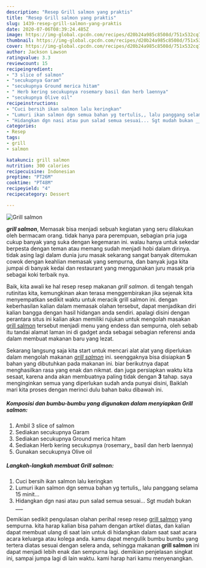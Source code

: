 ```yaml
---
description: "Resep Grill salmon yang praktis"
title: "Resep Grill salmon yang praktis"
slug: 1439-resep-grill-salmon-yang-praktis
date: 2020-07-06T08:39:24.485Z
image: https://img-global.cpcdn.com/recipes/d20b24a985c8508d/751x532cq70/grill-salmon-foto-resep-utama.jpg
thumbnail: https://img-global.cpcdn.com/recipes/d20b24a985c8508d/751x532cq70/grill-salmon-foto-resep-utama.jpg
cover: https://img-global.cpcdn.com/recipes/d20b24a985c8508d/751x532cq70/grill-salmon-foto-resep-utama.jpg
author: Jackson Lawson
ratingvalue: 3.3
reviewcount: 15
recipeingredient:
- "3 slice of salmon"
- "secukupnya Garam"
- "secukupnya Ground merica hitam"
- " Herb kering secukupnya rosemary basil dan herb laennya"
- "secukupnya Olive oil"
recipeinstructions:
- "Cuci bersih ikan salmon lalu keringkan"
- "Lumuri ikan salmon dgn semua bahan yg tertulis,, lalu panggang selama 15 minit..."
- "Hidangkan dgn nasi atau pun salad semua sesuai... Sgt mudah bukan ___"
categories:
- Resep
tags:
- grill
- salmon

katakunci: grill salmon 
nutrition: 300 calories
recipecuisine: Indonesian
preptime: "PT26M"
cooktime: "PT48M"
recipeyield: "4"
recipecategory: Dessert

---
```



![Grill salmon](https://img-global.cpcdn.com/recipes/d20b24a985c8508d/751x532cq70/grill-salmon-foto-resep-utama.jpg)

<b><i>grill salmon</i></b>, Memasak bisa menjadi sebuah kegiatan yang seru dilakukan oleh bermacam orang. tidak hanya para perempuan, sebagian pria juga cukup banyak yang suka dengan kegemaran ini. walau hanya untuk sekedar berpesta dengan teman atau memang sudah menjadi hobi dalam dirinya. tidak asing lagi dalam dunia juru masak sekarang sangat banyak ditemukan cowok dengan keahlian memasak yang sempurna, dan banyak juga kita jumpai di banyak kedai dan restaurant yang menggunakan juru masak pria sebagai koki terbaik nya.

Baik, kita awali ke hal resep resep makanan <i>grill salmon</i>. di tengah tengah rutinitas kita, kemungkinan akan terasa menggembirakan jika sejenak kita menyempatkan sedikit waktu untuk meracik grill salmon ini. dengan keberhasilan kalian dalam memasak olahan tersebut, dapat menjadikan diri kalian bangga dengan hasil hidangan anda sendiri. apalagi disini dengan perantara situs ini kalian akan memiliki rujukan untuk mengolah masakan <u>grill salmon</u> tersebut menjadi menu yang endess dan sempurna, oleh sebab itu tandai alamat laman ini di gadget anda sebagai sebagian referensi anda dalam membuat makanan baru yang lezat.




Sekarang langsung saja kita start untuk mencari alat alat yang diperlukan dalam mengolah makanan <u><i>grill salmon</i></u> ini. seenggaknya bisa disiapkan <b>5</b> bahan yang dibutuhkan pada makanan ini. biar berikutnya dapat menghasilkan rasa yang enak dan nikmat. dan juga persiapkan waktu kita sesaat, karena anda akan membuatnya paling tidak dengan <b>3</b> tahap. saya menginginkan semua yang diperlukan sudah anda punyai disini, Baiklah mari kita proses dengan merinci dulu bahan baku dibawah ini.

<!--inarticleads1-->

##### Komposisi dan bumbu-bumbu yang digunakan dalam menyiapkan Grill salmon:

1. Ambil 3 slice of salmon
1. Sediakan secukupnya Garam
1. Sediakan secukupnya Ground merica hitam
1. Sediakan  Herb kering secukupnya (rosemary,, basil dan herb laennya)
1. Gunakan secukupnya Olive oil




<!--inarticleads2-->

##### Langkah-langkah membuat Grill salmon:

1. Cuci bersih ikan salmon lalu keringkan
1. Lumuri ikan salmon dgn semua bahan yg tertulis,, lalu panggang selama 15 minit...
1. Hidangkan dgn nasi atau pun salad semua sesuai... Sgt mudah bukan ___




Demikian sedikit pengulasan olahan perihal resep resep <u>grill salmon</u> yang sempurna. kita harap kalian bisa paham dengan artikel diatas, dan kalian dapat membuat ulang di saat lain untuk di hidangkan dalam saat saat acara acara keluarga atau kolega anda. kamu dapat mengulik bumbu bumbu yang tertera diatas sesuai dengan selera anda, sehingga makanan <b>grill salmon</b> ini dapat menjadi lebih enak dan sempurna lagi. demikian penjelasan singkat ini, sampai jumpa lagi di lain waktu. kami harap hari kamu menyenangkan.
